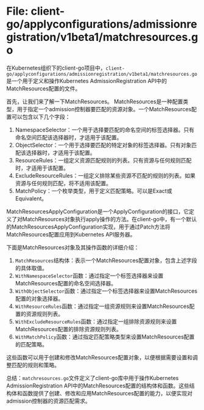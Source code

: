 # File: client-go/applyconfigurations/admissionregistration/v1beta1/matchresources.go

在Kubernetes组织下的client-go项目中，`client-go/applyconfigurations/admissionregistration/v1beta1/matchresources.go`是一个用于定义和操作Kubernetes AdmissionRegistration API中的MatchResources配置的文件。

首先，让我们来了解一下MatchResources。
MatchResources是一种配置类型，用于指定一个admission控制器要匹配的资源对象。一个MatchResources配置可以包含以下几个字段：

1. NamespaceSelector：一个用于选择要匹配的命名空间的标签选择器。只有命名空间匹配该选择器时，才适用于该配置。
2. ObjectSelector：一个用于选择要匹配的特定对象的标签选择器。只有对象匹配该选择器时，才适用于该配置。
3. ResourceRules：一组定义资源匹配规则的列表。只有资源与任何规则匹配时，才适用于该配置。
4. ExcludeResourceRules：一组定义排除某些资源不匹配的规则的列表。如果资源与任何规则匹配，将不适用该配置。
5. MatchPolicy：一个枚举类型，用于定义匹配策略。可以是Exact或Equivalent。

MatchResourcesApplyConfiguration是一个ApplyConfiguration的接口，它定义了对MatchResources对象执行apply操作的方法。在client-go中，有一个默认的MatchResourcesApplyConfiguration实现，用于通过Patch方法将MatchResources配置应用到Kubernetes API服务器。

下面是MatchResources对象及其操作函数的详细介绍：

1. `MatchResources`结构体：表示一个MatchResources配置对象，包含上述字段的具体取值。
2. `WithNamespaceSelector`函数：通过指定一个标签选择器来设置MatchResources配置的命名空间选择器。
3. `WithObjectSelector`函数：通过指定一个标签选择器来设置MatchResources配置的对象选择器。
4. `WithResourceRules`函数：通过指定一组资源规则来设置MatchResources配置的资源规则列表。
5. `WithExcludeResourceRules`函数：通过指定一组排除资源规则来设置MatchResources配置的排除资源规则列表。
6. `WithMatchPolicy`函数：通过指定匹配策略类型来设置MatchResources配置的匹配策略。

这些函数可以用于创建和修改MatchResources配置对象，以便根据需要设置和调整匹配的规则和策略。

总结：`matchresources.go`文件定义了client-go库中用于操作Kubernetes AdmissionRegistration API中的MatchResources配置的结构体和函数。这些结构体和函数提供了创建、修改和应用MatchResources配置的能力，以便实现对admission控制器的资源匹配需求。

